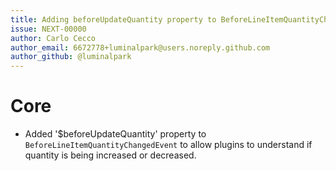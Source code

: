 ```yaml
---
title: Adding beforeUpdateQuantity property to BeforeLineItemQuantityChangedEvent after line item quantity modification
issue: NEXT-00000
author: Carlo Cecco
author_email: 6672778+luminalpark@users.noreply.github.com
author_github: @luminalpark
---
```

# Core
* Added '$beforeUpdateQuantity' property to `BeforeLineItemQuantityChangedEvent` to allow plugins to understand if quantity is being increased or decreased.
